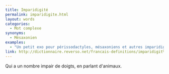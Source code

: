 ```yaml
---
title: Imparidigité
permalink: imparidigite.html
layout: words
categories:
  - Mot complexe
synonyms:
  - Mésaxonien
examples:
  - "Un petit exo pour périssodactyles, mésaxoniens et autres imparidigités..."
link: http://dictionnaire.reverso.net/francais-definitions/imparidigit%C3%A9
---
```


Qui a un nombre impair de doigts, en parlant d'animaux.

